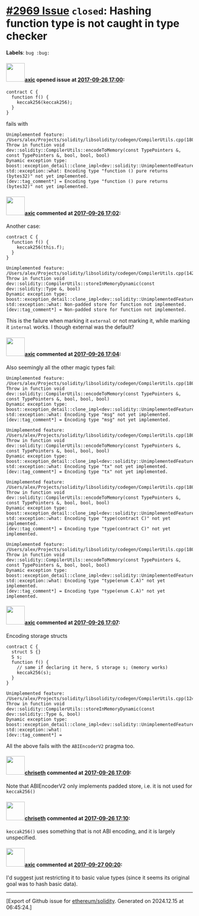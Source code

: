 # [\#2969 Issue](https://github.com/ethereum/solidity/issues/2969) `closed`: Hashing function type is not caught in type checker
**Labels**: `bug :bug:`


#### <img src="https://avatars.githubusercontent.com/u/20340?v=4" width="50">[axic](https://github.com/axic) opened issue at [2017-09-26 17:00](https://github.com/ethereum/solidity/issues/2969):

```
contract C {
  function f() {
    keccak256(keccak256);
  }
}
```

fails with

```
Unimplemented feature:
/Users/alex/Projects/solidity/libsolidity/codegen/CompilerUtils.cpp(180): Throw in function void dev::solidity::CompilerUtils::encodeToMemory(const TypePointers &, const TypePointers &, bool, bool, bool)
Dynamic exception type: boost::exception_detail::clone_impl<dev::solidity::UnimplementedFeatureError>
std::exception::what: Encoding type "function () pure returns (bytes32)" not yet implemented.
[dev::tag_comment*] = Encoding type "function () pure returns (bytes32)" not yet implemented.
```


#### <img src="https://avatars.githubusercontent.com/u/20340?v=4" width="50">[axic](https://github.com/axic) commented at [2017-09-26 17:02](https://github.com/ethereum/solidity/issues/2969#issuecomment-332266559):

Another case:
```
contract C {
  function f() {
    keccak256(this.f);
  }
}
```

```
Unimplemented feature:
/Users/alex/Projects/solidity/libsolidity/codegen/CompilerUtils.cpp(142): Throw in function void dev::solidity::CompilerUtils::storeInMemoryDynamic(const dev::solidity::Type &, bool)
Dynamic exception type: boost::exception_detail::clone_impl<dev::solidity::UnimplementedFeatureError>
std::exception::what: Non-padded store for function not implemented.
[dev::tag_comment*] = Non-padded store for function not implemented.
```

This is the failure when marking it `external` or not marking it, while marking it `internal` works. I though external was the default?

#### <img src="https://avatars.githubusercontent.com/u/20340?v=4" width="50">[axic](https://github.com/axic) commented at [2017-09-26 17:04](https://github.com/ethereum/solidity/issues/2969#issuecomment-332266999):

Also seemingly all the other magic types fail:
```
Unimplemented feature:
/Users/alex/Projects/solidity/libsolidity/codegen/CompilerUtils.cpp(180): Throw in function void dev::solidity::CompilerUtils::encodeToMemory(const TypePointers &, const TypePointers &, bool, bool, bool)
Dynamic exception type: boost::exception_detail::clone_impl<dev::solidity::UnimplementedFeatureError>
std::exception::what: Encoding type "msg" not yet implemented.
[dev::tag_comment*] = Encoding type "msg" not yet implemented.
```

```
Unimplemented feature:
/Users/alex/Projects/solidity/libsolidity/codegen/CompilerUtils.cpp(180): Throw in function void dev::solidity::CompilerUtils::encodeToMemory(const TypePointers &, const TypePointers &, bool, bool, bool)
Dynamic exception type: boost::exception_detail::clone_impl<dev::solidity::UnimplementedFeatureError>
std::exception::what: Encoding type "tx" not yet implemented.
[dev::tag_comment*] = Encoding type "tx" not yet implemented.
```

```
Unimplemented feature:
/Users/alex/Projects/solidity/libsolidity/codegen/CompilerUtils.cpp(180): Throw in function void dev::solidity::CompilerUtils::encodeToMemory(const TypePointers &, const TypePointers &, bool, bool, bool)
Dynamic exception type: boost::exception_detail::clone_impl<dev::solidity::UnimplementedFeatureError>
std::exception::what: Encoding type "type(contract C)" not yet implemented.
[dev::tag_comment*] = Encoding type "type(contract C)" not yet implemented.
```

```
Unimplemented feature:
/Users/alex/Projects/solidity/libsolidity/codegen/CompilerUtils.cpp(180): Throw in function void dev::solidity::CompilerUtils::encodeToMemory(const TypePointers &, const TypePointers &, bool, bool, bool)
Dynamic exception type: boost::exception_detail::clone_impl<dev::solidity::UnimplementedFeatureError>
std::exception::what: Encoding type "type(enum C.A)" not yet implemented.
[dev::tag_comment*] = Encoding type "type(enum C.A)" not yet implemented.
```

#### <img src="https://avatars.githubusercontent.com/u/20340?v=4" width="50">[axic](https://github.com/axic) commented at [2017-09-26 17:07](https://github.com/ethereum/solidity/issues/2969#issuecomment-332267862):

Encoding storage structs
```
contract C {
  struct S {}
  S s;
  function f() {
    // same if declaring it here, S storage s; (memory works)
    keccak256(s);
  }
}
```

```
Unimplemented feature:
/Users/alex/Projects/solidity/libsolidity/codegen/CompilerUtils.cpp(124): Throw in function void dev::solidity::CompilerUtils::storeInMemoryDynamic(const dev::solidity::Type &, bool)
Dynamic exception type: boost::exception_detail::clone_impl<dev::solidity::UnimplementedFeatureError>
std::exception::what: 
[dev::tag_comment*] = 
```

All the above fails with the `ABIEncoderV2` pragma too.

#### <img src="https://avatars.githubusercontent.com/u/9073706?v=4" width="50">[chriseth](https://github.com/chriseth) commented at [2017-09-26 17:09](https://github.com/ethereum/solidity/issues/2969#issuecomment-332268457):

Note that ABIEncoderV2 only implements padded store, i.e. it is not used for `keccak256()`

#### <img src="https://avatars.githubusercontent.com/u/9073706?v=4" width="50">[chriseth](https://github.com/chriseth) commented at [2017-09-26 17:10](https://github.com/ethereum/solidity/issues/2969#issuecomment-332268557):

`keccak256()` uses something that is not ABI encoding, and it is largely unspecified.

#### <img src="https://avatars.githubusercontent.com/u/20340?v=4" width="50">[axic](https://github.com/axic) commented at [2017-09-27 00:20](https://github.com/ethereum/solidity/issues/2969#issuecomment-332372617):

I'd suggest just restricting it to basic value types (since it seems its original goal was to hash basic data).


-------------------------------------------------------------------------------



[Export of Github issue for [ethereum/solidity](https://github.com/ethereum/solidity). Generated on 2024.12.15 at 06:45:24.]

